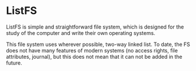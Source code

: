 ListFS
======

ListFS is simple and straightforward file system, which is designed for the study of the computer and write their own operating systems.

This file system uses wherever possible, two-way linked list.
To date, the FS does not have many features of modern systems (no access rights, file attributes, journal),
but this does not mean that it can not be added in the future.